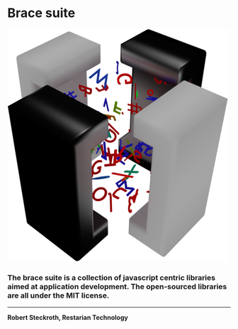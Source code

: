 # Brace suite
![Brace](https://raw.githubusercontent.com/restarian/restarian/master/brace/doc/image/brace_logo_large.png)

### The brace suite is a collection of javascript centric libraries aimed at application development. The open-sourced libraries are all under the MIT license.

_____

**Robert Steckroth, Restarian Technology**
